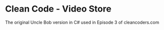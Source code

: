 # Clean Code - Video Store

The original Uncle Bob version in C# used in Episode 3 of cleancoders.com

